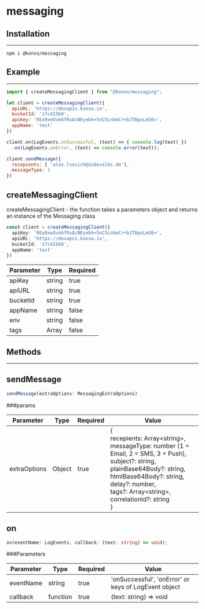 # messaging

## Installation

---

`npm i @konso/messaging`

## Example

---

```javascript
import { createMessagingClient } from "@konso/messaging";

let client = createMessagingClient({
  apiURL: 'https://devapis.konso.io',
  bucketId: '1fc41560',
  apiKey: 'REa9xeOvk6fRxAcNEyebk+5nC5LnbeCr+bJTBpoLm5E=',
  appName: 'test'
})

client.on(LogEvents.onSuccessful, (text) => { console.log(text) })
  .on(LogEvents.onError, (text) => console.error(text));

client.sendMessage({
  recepients: [ 'alex.lvovich@indevalbs.de'],
  messageType: 1
})
```

## createMessagingClient

createMessagingClient - the function takes a parameters object and returns an instance of the Messaging class

```typescript
const client = createMessagingClient({
  apiKey: 'REa9xeOvk6fRxAcNEyebk+5nC5LnbeCr+bJTBpoLm5E=',
  apiURL: 'https://devapis.konso.io',
  bucketId: '1fc41560',
  appName: 'test'
})
```

| Parameter | Type          | Required |
|:----------|---------------|:---------|
| apiKey    | string        | true     |
| apiURL    | string        | true     |
| bucketId  | string        | true     |
| appName   | string        | false    |
| env       | string        | false    |
| tags      | Array<string> | false    |

## Methods

---

## sendMessage

```typescript
sendMessage(extraOptions: MessagingExtraOptions)
```

###params

| Parameter    | Type   | Required | Value                                                                                                                                                                                                                                                        |
|--------------|--------|----------|--------------------------------------------------------------------------------------------------------------------------------------------------------------------------------------------------------------------------------------------------------------|
| extraOptions | Object | true     | {<br/>recepients: Array\<string\>,<br/>messageType: number (1 = Email, 2 = SMS, 3 = Push),<br/>subject?: string,<br/>plainBase64Body?: string,<br/>htmlBase64Body?: string,<br/>delay?: number,<br/>tags?: Array\<string\>,<br/>correlationId?: string<br/>} |

## on

```typescript
on(eventName: LogEvents, callback: (text: string) => void);
```

###Parameters

| Parameter | Type     | Required | Value                                                |
|-----------|----------|----------|------------------------------------------------------|
| eventName | string   | true     | 'onSuccessful', 'onError' or keys of LogEvent object |
| callback  | function | true     | (text: string) => void                               |
